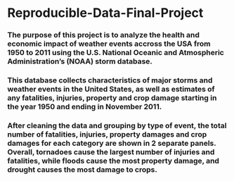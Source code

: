 # Reproducible-Data-Final-Project
### The purpose of this project is to analyze the health and economic impact of weather events accross the USA from 1950 to 2011 using the U.S. National Oceanic and Atmospheric Administration’s (NOAA) storm database.

### This database collects characteristics of major storms and weather events in the United States, as well as estimates of any fatalities, injuries, property and crop damage starting in the year 1950 and ending in November 2011.

### After cleaning the data and grouping by type of event, the total number of fatalities, injuries, property damages and crop damages for each category are shown in 2 separate panels. Overall, tornadoes cause the largest number of injuries and fatalities, while floods cause the most property damage, and drought causes the most damage to crops.
